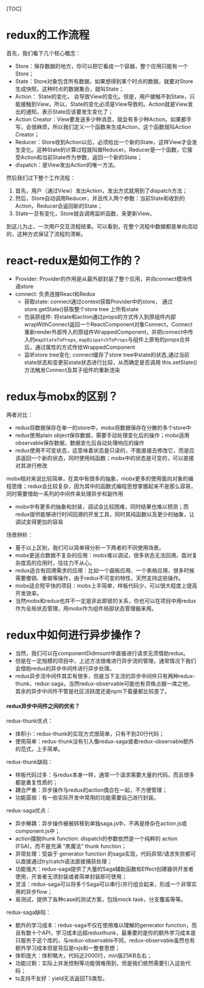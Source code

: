 [TOC]



# redux的⼯作流程

⾸先，我们看下⼏个核⼼概念：

- Store：保存数据的地⽅，你可以把它看成⼀个容器，整个应⽤只能有⼀个Store；
- State：Store对象包含所有数据，如果想得到某个时点的数据，就要对Store⽣成快照，这种时点的数据集合，就叫State；
- Action： State的变化， 会导致View的变化。但是，⽤户接触不到State，只能接触到View。所以，State的变化必须是View导致的。Action就是View发出的通知，表示State应该要发⽣变化了；
- Action Creator：View要发送多少种消息，就会有多少种Action。如果都⼿写，会很麻烦，所以我们定义⼀个函数来⽣成Action，这个函数就叫Action Creator；
- Reducer：Store收到Action以后，必须给出⼀个新的State，这样View才会发⽣变化。这种State的计算过程就叫做Reducer。Reducer是⼀个函数，它接受Action和当前State作为参数，返回⼀个新的State；
- dispatch：是View发出Action的唯⼀⽅法。

然后我们过下整个⼯作流程：

1. ⾸先，⽤户（通过View）发出Action，发出⽅式就⽤到了dispatch⽅法；
2. 然后，Store⾃动调⽤Reducer，并且传⼊两个参数：当前State和收到的Action，Reducer会返回新的State；
3. State⼀旦有变化，Store就会调⽤监听函数，来更新View。

到这⼉为⽌，⼀次⽤户交互流程结束。可以看到，在整个流程中数据都是单向流动的，这种⽅式保证了流程的清晰。



# react-redux是如何⼯作的？

- Provider: Provider的作⽤是从最外部封装了整个应⽤，并向connect模块传递store
- connect: 负责连接React和Redux
  - 获取state: connect通过context获取Provider中的store， 通过store.getState()获取整个store tree 上所有state
  - 包装原组件: 将state和action通过props的⽅式传⼊到原组件内部wrapWithConnect返回⼀个ReactComponent对象Connect，Connect重新render外部传⼊的原组件WrappedComponent，并把connect中传⼊的`mapStateToProps`, `mapDispatchToProps`与组件上原有的props合并后，通过属性的⽅式传给WrappedComponent
  - 监听store tree变化: connect缓存了store tree中state的状态,通过当前state状态和变更前state状态进⾏⽐较，从⽽确定是否调⽤ this.setState() ⽅法触发Connect及其⼦组件的重新渲染



# redux与mobx的区别？

两者对⽐：

- redux将数据保存在单⼀的store中，mobx将数据保存在分散的多个store中
- redux使⽤plain object保存数据，需要⼿动处理变化后的操作；mobx适⽤observable保存数据，数据变化后⾃动处理响应的操作
- redux使⽤不可变状态，这意味着状态是只读的，不能直接去修改它，⽽是应该返回⼀个新的状态，同时使⽤纯函数；mobx中的状态是可变的，可以直接对其进⾏修改

mobx相对来说⽐较简单，在其中有很多的抽象，mobx更多的使⽤⾯向对象的编程思维；redux会⽐较复杂，因为其中的函数式编程思想掌握起来不是那么容易，同时需要借助⼀系列的中间件来处理异步和副作⽤

- mobx中有更多的抽象和封装，调试会⽐较困难，同时结果也难以预测；⽽redux提供能够进⾏时间回溯的开发⼯具，同时其纯函数以及更少的抽象，让调试变得更加的容易

场景辨析：

- 基于以上区别，我们可以简单得分析⼀下两者的不同使⽤场景。
- mobx更适合数据不复杂的应⽤：mobx难以调试，很多状态⽆法回溯，⾯对复杂度⾼的应⽤时，往往⼒不从⼼。
- redux适合有回溯需求的应⽤：⽐如⼀个画板应⽤、⼀个表格应⽤，很多时候需要撤销、重做等操作，由于redux不可变的特性，天然⽀持这些操作。
- mobx适合短平快的项⽬：mobx上⼿简单，样板代码少，可以很⼤程度上提⾼开发效率。
- 当然mobx和redux也并不⼀定是⾮此即彼的关系，你也可以在项⽬中⽤redux作为全局状态管理，⽤mobx作为组件局部状态管理器来⽤。



# redux中如何进⾏异步操作？

- 当然，我们可以在componentDidmount中直接进⾏请求⽆须借助redux。
- 但是在⼀定规模的项⽬中，上述⽅法很难进⾏异步流的管理，通常情况下我们会借助redux的异步中间件进⾏异步处理。
- redux异步流中间件其实有很多，但是当下主流的异步中间件只有两种redux-thunk、redux-saga，当然redux-observable可能也有资格占据⼀席之地，其余的异步中间件不管是社区活跃度还是npm下载量都⽐较差了。



#### redux异步中间件之间的优劣？

redux-thunk优点：

- 体积⼩：redux-thunk的实现⽅式很简单，只有不到20⾏代码；
- 使⽤简单：redux-thunk没有引⼊像redux-saga或者redux-observable额外的范式，上⼿简单。

redux-thunk缺陷：

- 样板代码过多：与redux本身⼀样，通常⼀个请求需要⼤量的代码，⽽且很多都是重复性质的；
- 耦合严重：异步操作与redux的action偶合在⼀起，不⽅便管理；
- 功能孱弱：有⼀些实际开发中常⽤的功能需要⾃⼰进⾏封装。



redux-saga优点：

- 异步解耦：异步操作被被转移到单独saga.js中，不再是掺杂在action.js或component.js中；
- action摆脱thunk function: dispatch的参数依然是⼀个纯粹的 action (FSA)，⽽不是充满 “⿊魔法” thunk function；
- 异常处理：受益于 generator function 的saga实现，代码异常/请求失败都可以直接通过try/catch语法直接捕获处理；
- 功能强⼤：redux-saga提供了⼤量的Saga辅助函数和Effect创建器供开发者使⽤，开发者⽆须封装或者简单封装即可使⽤；
- 灵活：redux-saga可以将多个Saga可以串⾏/并⾏组合起来，形成⼀个⾮常实⽤的异步flow；
- 易测试，提供了各种case的测试⽅案，包括mock task，分⽀覆盖等等。

redux-saga缺陷：

- 额外的学习成本：redux-saga不仅在使⽤难以理解的generator function，⽽且有数⼗个API，学习成本远超reduxthunk，最重要的是你的额外学习成本是只服务于这个库的，与redux-observable不同，redux-observable虽然也有额外学习成本但是背后是rxjs和⼀整套思想；
- 体积庞⼤：体积略⼤，代码近2000⾏，min版25KB左右；
- 功能过剩：实际上并发控制等功能很难⽤到，但是我们依然需要引⼊这些代码；
- ts⽀持不友好：yield⽆法返回TS类型。
